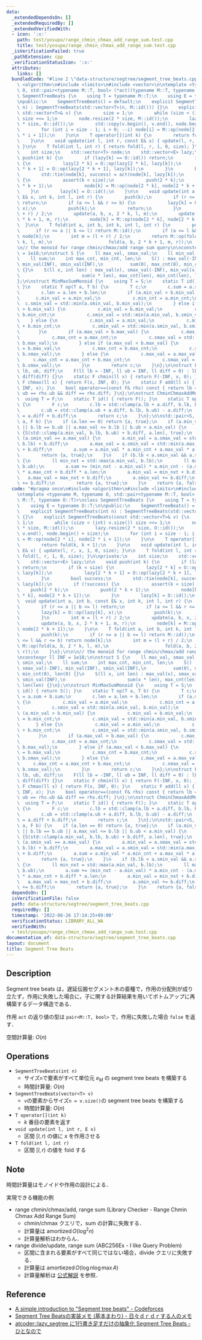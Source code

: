 ```yaml
---
data:
  _extendedDependsOn: []
  _extendedRequiredBy: []
  _extendedVerifiedWith:
  - icon: ':x:'
    path: test/yosupo/range_chmin_chmax_add_range_sum.test.cpp
    title: test/yosupo/range_chmin_chmax_add_range_sum.test.cpp
  _isVerificationFailed: true
  _pathExtension: cpp
  _verificationStatusIcon: ':x:'
  attributes:
    links: []
  bundledCode: "#line 2 \"data-structure/segtree/segment_tree_beats.cpp\"\n#include\
    \ <algorithm>\n#include <limits>\n#include <vector>\n\ntemplate <typename M, typename\
    \ O, std::pair<typename M::T, bool> (*act)(typename M::T, typename O::T)>\nclass\
    \ SegmentTreeBeats {\n    using T = typename M::T;\n    using E = typename O::T;\n\
    \npublic:\n    SegmentTreeBeats() = default;\n    explicit SegmentTreeBeats(int\
    \ n) : SegmentTreeBeats(std::vector<T>(n, M::id())) {}\n    explicit SegmentTreeBeats(const\
    \ std::vector<T>& v) {\n        size = 1;\n        while (size < (int) v.size())\
    \ size <<= 1;\n        node.resize(2 * size, M::id());\n        lazy.resize(2\
    \ * size, O::id());\n        std::copy(v.begin(), v.end(), node.begin() + size);\n\
    \        for (int i = size - 1; i > 0; --i) node[i] = M::op(node[2 * i], node[2\
    \ * i + 1]);\n    }\n\n    T operator[](int k) {\n        return fold(k, k + 1);\n\
    \    }\n\n    void update(int l, int r, const E& x) { update(l, r, x, 1, 0, size);\
    \ }\n\n    T fold(int l, int r) { return fold(l, r, 1, 0, size); }\n\nprivate:\n\
    \    int size;\n    std::vector<T> node;\n    std::vector<E> lazy;\n\n    void\
    \ push(int k) {\n        if (lazy[k] == O::id()) return;\n        if (k < size)\
    \ {\n            lazy[2 * k] = O::op(lazy[2 * k], lazy[k]);\n            lazy[2\
    \ * k + 1] = O::op(lazy[2 * k + 1], lazy[k]);\n        }\n        bool success;\n\
    \        std::tie(node[k], success) = act(node[k], lazy[k]);\n        if (!success)\
    \ {\n            assert(k < size);\n            push(2 * k);\n            push(2\
    \ * k + 1);\n            node[k] = M::op(node[2 * k], node[2 * k + 1]);\n    \
    \    }\n        lazy[k] = O::id();\n    }\n\n    void update(int a, int b, const\
    \ E& x, int k, int l, int r) {\n        push(k);\n        if (r <= a || b <= l)\
    \ return;\n        if (a <= l && r <= b) {\n            lazy[k] = O::op(lazy[k],\
    \ x);\n            push(k);\n            return;\n        }\n        int m = (l\
    \ + r) / 2;\n        update(a, b, x, 2 * k, l, m);\n        update(a, b, x, 2\
    \ * k + 1, m, r);\n        node[k] = M::op(node[2 * k], node[2 * k + 1]);\n  \
    \  }\n\n    T fold(int a, int b, int k, int l, int r) {\n        push(k);\n  \
    \      if (r <= a || b <= l) return M::id();\n        if (a <= l && r <= b) return\
    \ node[k];\n        int m = (l + r) / 2;\n        return M::op(fold(a, b, 2 *\
    \ k, l, m),\n                     fold(a, b, 2 * k + 1, m, r));\n    }\n};\n\n\
    \n// the monoid for range chmin/chmax/add range sum query\n\nconstexpr ll INF\
    \ = 1e18;\n\nstruct S {\n    ll max_val, smax_val;\n    ll min_val, smin_val;\n\
    \    ll sum;\n    int max_cnt, min_cnt, len;\n    S() : max_val(-INF), smax_val(-INF),\
    \ min_val(INF), smin_val(INF),\n          sum(0), max_cnt(0), min_cnt(0), len(0)\
    \ {}\n    S(ll x, int len) : max_val(x), smax_val(-INF), min_val(x), smin_val(INF),\n\
    \                       sum(x * len), max_cnt(len), min_cnt(len), len(len) {}\n\
    };\n\nstruct MinMaxSumMonoid {\n    using T = S;\n    static T id() { return S();\
    \ }\n    static T op(T a, T b) {\n        T c;\n        c.sum = a.sum + b.sum;\n\
    \        c.len = a.len + b.len;\n        if (a.min_val < b.min_val) {\n      \
    \      c.min_val = a.min_val;\n            c.min_cnt = a.min_cnt;\n          \
    \  c.smin_val = std::min(a.smin_val, b.min_val);\n        } else if (a.min_val\
    \ > b.min_val) {\n            c.min_val = b.min_val;\n            c.min_cnt =\
    \ b.min_cnt;\n            c.smin_val = std::min(a.min_val, b.smin_val);\n    \
    \    } else {\n            c.min_val = a.min_val;\n            c.min_cnt = a.min_cnt\
    \ + b.min_cnt;\n            c.smin_val = std::min(a.smin_val, b.smin_val);\n \
    \       }\n        if (a.max_val > b.max_val) {\n            c.max_val = a.max_val;\n\
    \            c.max_cnt = a.max_cnt;\n            c.smax_val = std::max(a.smax_val,\
    \ b.max_val);\n        } else if (a.max_val < b.max_val) {\n            c.max_val\
    \ = b.max_val;\n            c.max_cnt = b.max_cnt;\n            c.smax_val = std::max(a.max_val,\
    \ b.smax_val);\n        } else {\n            c.max_val = a.max_val;\n       \
    \     c.max_cnt = a.max_cnt + b.max_cnt;\n            c.smax_val = std::max(a.smax_val,\
    \ b.smax_val);\n        }\n        return c;\n    }\n};\n\nstruct F {\n    ll\
    \ lb, ub, diff;\n    F(ll lb = -INF, ll ub = INF, ll diff = 0) : lb(lb), ub(ub),\
    \ diff(diff) {}\n    static F chmin(ll x) { return F(-INF, x, 0); }\n    static\
    \ F chmax(ll x) { return F(x, INF, 0); }\n    static F add(ll x) { return F(-INF,\
    \ INF, x); }\n    bool operator==(const F& rhs) const { return lb == rhs.lb &&\
    \ ub == rhs.ub && diff == rhs.diff; }\n};\n\nstruct ChminChmaxAddMonoid {\n  \
    \  using T = F;\n    static T id() { return F(); }\n    static T op(T a, T b)\
    \ {\n        F c;\n        c.lb = std::clamp(a.lb + a.diff, b.lb, b.ub) - a.diff;\n\
    \        c.ub = std::clamp(a.ub + a.diff, b.lb, b.ub) - a.diff;\n        c.diff\
    \ = a.diff + b.diff;\n        return c;\n    }\n};\n\nstd::pair<S, bool> act(S\
    \ a, F b) {\n    if (a.len == 0) return {a, true};\n    if (a.min_val == a.max_val\
    \ || b.lb == b.ub || a.max_val <= b.lb || b.ub < a.min_val) {\n        return\
    \ {S(std::clamp(a.min_val, b.lb, b.ub) + b.diff, a.len), true};\n    }\n    if\
    \ (a.smin_val == a.max_val) {\n        a.min_val = a.smax_val = std::max(a.min_val,\
    \ b.lb) + b.diff;\n        a.max_val = a.smin_val = std::min(a.max_val, b.ub)\
    \ + b.diff;\n        a.sum = a.min_val * a.min_cnt + a.max_val * a.max_cnt;\n\
    \        return {a, true};\n    }\n    if (b.lb < a.smin_val && a.smax_val < b.ub)\
    \ {\n        ll min_nxt = std::max(a.min_val, b.lb);\n        ll max_nxt = std::min(a.max_val,\
    \ b.ub);\n        a.sum += (min_nxt - a.min_val) * a.min_cnt - (a.max_val - max_nxt)\
    \ * a.max_cnt + b.diff * a.len;\n        a.min_val = min_nxt + b.diff;\n     \
    \   a.max_val = max_nxt + b.diff;\n        a.smin_val += b.diff;\n        a.smax_val\
    \ += b.diff;\n        return {a, true};\n    }\n    return {a, false};\n}\n"
  code: "#pragma once\n#include <algorithm>\n#include <limits>\n#include <vector>\n\
    \ntemplate <typename M, typename O, std::pair<typename M::T, bool> (*act)(typename\
    \ M::T, typename O::T)>\nclass SegmentTreeBeats {\n    using T = typename M::T;\n\
    \    using E = typename O::T;\n\npublic:\n    SegmentTreeBeats() = default;\n\
    \    explicit SegmentTreeBeats(int n) : SegmentTreeBeats(std::vector<T>(n, M::id()))\
    \ {}\n    explicit SegmentTreeBeats(const std::vector<T>& v) {\n        size =\
    \ 1;\n        while (size < (int) v.size()) size <<= 1;\n        node.resize(2\
    \ * size, M::id());\n        lazy.resize(2 * size, O::id());\n        std::copy(v.begin(),\
    \ v.end(), node.begin() + size);\n        for (int i = size - 1; i > 0; --i) node[i]\
    \ = M::op(node[2 * i], node[2 * i + 1]);\n    }\n\n    T operator[](int k) {\n\
    \        return fold(k, k + 1);\n    }\n\n    void update(int l, int r, const\
    \ E& x) { update(l, r, x, 1, 0, size); }\n\n    T fold(int l, int r) { return\
    \ fold(l, r, 1, 0, size); }\n\nprivate:\n    int size;\n    std::vector<T> node;\n\
    \    std::vector<E> lazy;\n\n    void push(int k) {\n        if (lazy[k] == O::id())\
    \ return;\n        if (k < size) {\n            lazy[2 * k] = O::op(lazy[2 * k],\
    \ lazy[k]);\n            lazy[2 * k + 1] = O::op(lazy[2 * k + 1], lazy[k]);\n\
    \        }\n        bool success;\n        std::tie(node[k], success) = act(node[k],\
    \ lazy[k]);\n        if (!success) {\n            assert(k < size);\n        \
    \    push(2 * k);\n            push(2 * k + 1);\n            node[k] = M::op(node[2\
    \ * k], node[2 * k + 1]);\n        }\n        lazy[k] = O::id();\n    }\n\n  \
    \  void update(int a, int b, const E& x, int k, int l, int r) {\n        push(k);\n\
    \        if (r <= a || b <= l) return;\n        if (a <= l && r <= b) {\n    \
    \        lazy[k] = O::op(lazy[k], x);\n            push(k);\n            return;\n\
    \        }\n        int m = (l + r) / 2;\n        update(a, b, x, 2 * k, l, m);\n\
    \        update(a, b, x, 2 * k + 1, m, r);\n        node[k] = M::op(node[2 * k],\
    \ node[2 * k + 1]);\n    }\n\n    T fold(int a, int b, int k, int l, int r) {\n\
    \        push(k);\n        if (r <= a || b <= l) return M::id();\n        if (a\
    \ <= l && r <= b) return node[k];\n        int m = (l + r) / 2;\n        return\
    \ M::op(fold(a, b, 2 * k, l, m),\n                     fold(a, b, 2 * k + 1, m,\
    \ r));\n    }\n};\n\n\n// the monoid for range chmin/chmax/add range sum query\n\
    \nconstexpr ll INF = 1e18;\n\nstruct S {\n    ll max_val, smax_val;\n    ll min_val,\
    \ smin_val;\n    ll sum;\n    int max_cnt, min_cnt, len;\n    S() : max_val(-INF),\
    \ smax_val(-INF), min_val(INF), smin_val(INF),\n          sum(0), max_cnt(0),\
    \ min_cnt(0), len(0) {}\n    S(ll x, int len) : max_val(x), smax_val(-INF), min_val(x),\
    \ smin_val(INF),\n                       sum(x * len), max_cnt(len), min_cnt(len),\
    \ len(len) {}\n};\n\nstruct MinMaxSumMonoid {\n    using T = S;\n    static T\
    \ id() { return S(); }\n    static T op(T a, T b) {\n        T c;\n        c.sum\
    \ = a.sum + b.sum;\n        c.len = a.len + b.len;\n        if (a.min_val < b.min_val)\
    \ {\n            c.min_val = a.min_val;\n            c.min_cnt = a.min_cnt;\n\
    \            c.smin_val = std::min(a.smin_val, b.min_val);\n        } else if\
    \ (a.min_val > b.min_val) {\n            c.min_val = b.min_val;\n            c.min_cnt\
    \ = b.min_cnt;\n            c.smin_val = std::min(a.min_val, b.smin_val);\n  \
    \      } else {\n            c.min_val = a.min_val;\n            c.min_cnt = a.min_cnt\
    \ + b.min_cnt;\n            c.smin_val = std::min(a.smin_val, b.smin_val);\n \
    \       }\n        if (a.max_val > b.max_val) {\n            c.max_val = a.max_val;\n\
    \            c.max_cnt = a.max_cnt;\n            c.smax_val = std::max(a.smax_val,\
    \ b.max_val);\n        } else if (a.max_val < b.max_val) {\n            c.max_val\
    \ = b.max_val;\n            c.max_cnt = b.max_cnt;\n            c.smax_val = std::max(a.max_val,\
    \ b.smax_val);\n        } else {\n            c.max_val = a.max_val;\n       \
    \     c.max_cnt = a.max_cnt + b.max_cnt;\n            c.smax_val = std::max(a.smax_val,\
    \ b.smax_val);\n        }\n        return c;\n    }\n};\n\nstruct F {\n    ll\
    \ lb, ub, diff;\n    F(ll lb = -INF, ll ub = INF, ll diff = 0) : lb(lb), ub(ub),\
    \ diff(diff) {}\n    static F chmin(ll x) { return F(-INF, x, 0); }\n    static\
    \ F chmax(ll x) { return F(x, INF, 0); }\n    static F add(ll x) { return F(-INF,\
    \ INF, x); }\n    bool operator==(const F& rhs) const { return lb == rhs.lb &&\
    \ ub == rhs.ub && diff == rhs.diff; }\n};\n\nstruct ChminChmaxAddMonoid {\n  \
    \  using T = F;\n    static T id() { return F(); }\n    static T op(T a, T b)\
    \ {\n        F c;\n        c.lb = std::clamp(a.lb + a.diff, b.lb, b.ub) - a.diff;\n\
    \        c.ub = std::clamp(a.ub + a.diff, b.lb, b.ub) - a.diff;\n        c.diff\
    \ = a.diff + b.diff;\n        return c;\n    }\n};\n\nstd::pair<S, bool> act(S\
    \ a, F b) {\n    if (a.len == 0) return {a, true};\n    if (a.min_val == a.max_val\
    \ || b.lb == b.ub || a.max_val <= b.lb || b.ub < a.min_val) {\n        return\
    \ {S(std::clamp(a.min_val, b.lb, b.ub) + b.diff, a.len), true};\n    }\n    if\
    \ (a.smin_val == a.max_val) {\n        a.min_val = a.smax_val = std::max(a.min_val,\
    \ b.lb) + b.diff;\n        a.max_val = a.smin_val = std::min(a.max_val, b.ub)\
    \ + b.diff;\n        a.sum = a.min_val * a.min_cnt + a.max_val * a.max_cnt;\n\
    \        return {a, true};\n    }\n    if (b.lb < a.smin_val && a.smax_val < b.ub)\
    \ {\n        ll min_nxt = std::max(a.min_val, b.lb);\n        ll max_nxt = std::min(a.max_val,\
    \ b.ub);\n        a.sum += (min_nxt - a.min_val) * a.min_cnt - (a.max_val - max_nxt)\
    \ * a.max_cnt + b.diff * a.len;\n        a.min_val = min_nxt + b.diff;\n     \
    \   a.max_val = max_nxt + b.diff;\n        a.smin_val += b.diff;\n        a.smax_val\
    \ += b.diff;\n        return {a, true};\n    }\n    return {a, false};\n}\n"
  dependsOn: []
  isVerificationFile: false
  path: data-structure/segtree/segment_tree_beats.cpp
  requiredBy: []
  timestamp: '2022-06-26 17:14:25+09:00'
  verificationStatus: LIBRARY_ALL_WA
  verifiedWith:
  - test/yosupo/range_chmin_chmax_add_range_sum.test.cpp
documentation_of: data-structure/segtree/segment_tree_beats.cpp
layout: document
title: Segment Tree Beats
---
```


## Description

Segment tree beats は，遅延伝搬セグメント木の亜種で，作用の分配則が成り立たず，作用に失敗した場合に，子に関する計算結果を用いてボトムアップに再構築するデータ構造である．

作用 `act` の返り値の型は `pair<M::T, bool>` で，作用に失敗した場合 `false` を返す．

空間計算量: $O(n)$

## Operations

- `SegmentTreeBeats(int n)`
    - サイズ`n`で要素がすべて単位元 $e_M$ の segment tree beats を構築する
    - 時間計算量: $O(n)$
- `SegmentTreeBeats(vector<T> v)`
    - `v`の要素からサイズ`n = v.size()`の segment tree beats を構築する
    - 時間計算量: $O(n)$
- `T operator[](int k)`
    - $k$ 番目の要素を返す
- `void update(int l, int r, E x)`
    - 区間 $[l, r)$ の値に $x$ を作用させる
- `T fold(int l, int r)`
    - 区間 $[l, r)$ の値を fold する

## Note

時間計算量はモノイドや作用の設計による．

実現できる機能の例
- range chmin/chmax/add, range sum (Library Checker - Range Chmin Chmax Add Range Sum)
    - chmin/chmax クエリで，sum の計算に失敗する．
    - 計算量は $\mathrm{amortized}\,O(\log^2 n)$
    - 計算量解析はわからん．
- range divide/update, range sum (ABC256Ex - I like Query Problem)
    - 区間に含まれる要素がすべて同じではない場合，divide クエリに失敗する．
    - 計算量は $\mathrm{amortiezed}\,O(\log n \log \max A)$
    - 計算量解析は [公式解説](https://atcoder.jp/contests/abc256/editorial/4113) を参照．

## Reference

- [A simple introduction to "Segment tree beats" - Codeforces](https://codeforces.com/blog/entry/5731)
- [Segment Tree Beatsの実装メモ (基本まわり) - 日々ｄｒｄｒする人のメモ](https://smijake3.hatenablog.com/entry/2019/04/28/021457)
- [atcoder::lazy_segtree に1行書き足すだけの抽象化 Segment Tree Beats - ひとなので](https://rsm9.hatenablog.com/entry/2021/02/01/220408)